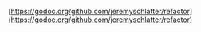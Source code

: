 [https://godoc.org/github.com/jeremyschlatter/refactor](https://godoc.org/github.com/jeremyschlatter/refactor)
